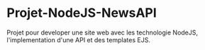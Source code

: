 # Projet-NodeJS-NewsAPI

Projet pour developer une site web avec les technologie NodeJS, l'implementation d'une API et des templates EJS.
